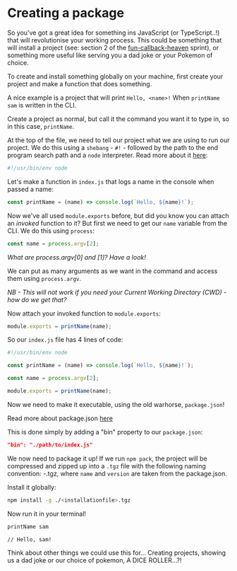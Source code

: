 # Creating a package

So you've got a great idea for something ins JavaScript (or TypeScript..!) that will revolutionise your working process. This could be something that will install a project (see: section 2 of the [fun-callback-heaven](https://github.com/northcoders/fun-callback-heaven) sprint), or something more useful like serving you a dad joke or your Pokemon of choice.

To create and install something globally on your machine, first create your project and make a function that does something.

A nice example is a project that will print `Hello, <name>!` When `printName sam` is written in the CLI.

Create a project as normal, but call it the command you want it to type in, so in this case, `printName`.

At the top of the file, we need to tell our project what we are using to run our project. We do this using a `shebang` - `#!` - followed by the path to the end program search path and a `node` interpreter. Read more about it [here](https://developer.mozilla.org/en-US/docs/Web/JavaScript/Reference/Lexical_grammar#hashbang_comments):

```js
#!/usr/bin/env node
```

Let's make a function in `index.js` that logs a name in the console when passed a name:

```js
const printName = (name) => console.log(`Hello, ${name}!`);
```

Now we've all used `module.exports` before, but did you know you can attach an _invoked_ function to it? But first we need to get our `name` variable from the CLI. We do this using `process`:

```js
const name = process.argv[2];
```

_What are process.argv[0] and [1]? Have a look!_

We can put as many arguments as we want in the command and access them using `process.argv`.

_NB - This will not work if you need your Current Working Directory (CWD) - how do we get that?_

Now attach your invoked function to `module.exports`:

```js
module.exports = printName(name);
```

So our `index.js` file has 4 lines of code:

```js
#!/usr/bin/env node

const printName = (name) => console.log(`Hello, ${name}!`);

const name = process.argv[2];

module.exports = printName(name);
```

Now we need to make it executable, using the old warhorse, `package.json`!

Read more about package.json [here](https://docs.npmjs.com/cli/v7/configuring-npm/package-json)

This is done simply by adding a "bin" property to our `package.json`:

```json
"bin": "./path/to/index.js"
```

We now need to package it up! If we run `npm pack`, the project will be compressed and zipped up into a `.tgz` file with the following naming convention: <name>-<version>.tgz, where `name` and `version` are taken from the package.json.

Install it globally:

```bash
npm install -g ./<installationfile>.tgz
```

Now run it in your terminal!

```bash
printName sam

// Hello, sam!
```

Think about other things we could use this for... Creating projects, showing us a dad joke or our choice of pokemon, A DICE ROLLER...?!
